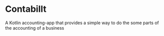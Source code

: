 # ContabilIt
A Kotlin accounting-app that provides a simple way to do the some parts of the accounting of a business
